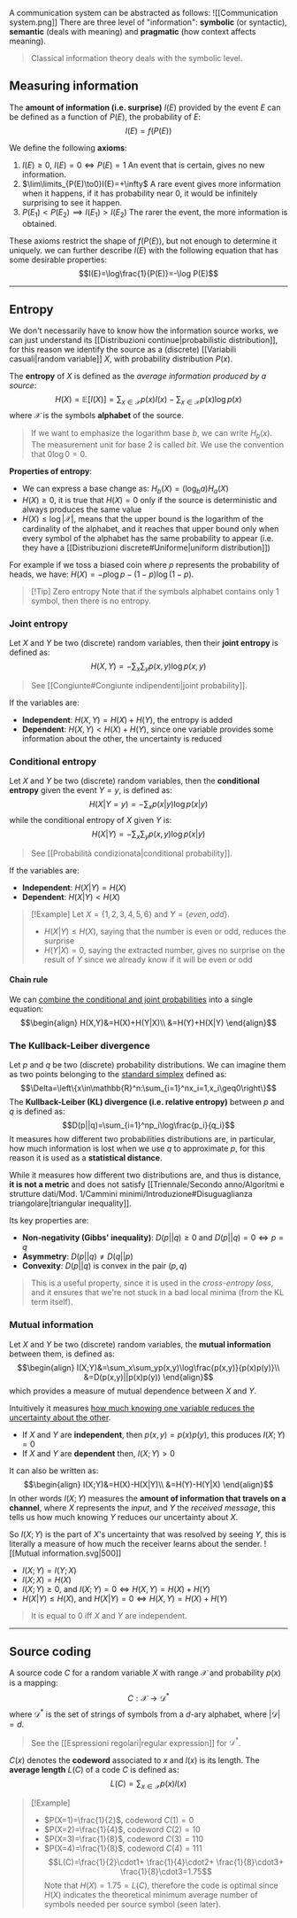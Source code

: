 A communication system can be abstracted as follows:
![[Communication system.png]]
There are three level of "information": **symbolic** (or syntactic), **semantic** (deals with meaning) and **pragmatic** (how context affects meaning).
>Classical information theory deals with the symbolic level.

## Measuring information
The **amount of information (i.e. surprise)** $I(E)$ provided by the event $E$ can be defined as a function of $P(E)$, the probability of $E$:
$$I(E)=f(P(E))$$

We define the following **axioms**:
1. $I(E)\geq 0$, $I(E)=0\iff P(E)=1$
	An event that is certain, gives no new information.
2. $\lim\limits_{P(E)\to0}I(E)=+\infty$
	A rare event gives more information when it happens, if it has probability near $0$, it would be infinitely surprising to see it happen.
3. $P(E_1)<P(E_2)\implies I(E_1)>I(E_2)$
	The rarer the event, the more information is obtained.

These axioms restrict the shape of $f(P(E))$, but not enough to determine it uniquely. we can further describe $I(E)$ with the following equation that has some desirable properties:
$$I(E)=\log\frac{1}{P(E)}=-\log P(E)$$

---
## Entropy
We don't necessarily have to know how the information source works, we can just understand its [[Distribuzioni continue|probabilistic distribution]], for this reason we identify the source as a  (discrete) [[Variabili casuali|random variable]] $X$, with probability distribution $P(x)$.

The **entropy** of $X$ is defined as the _average information produced by a source_:
$$H(X)=\mathbb{E}[I(X)]=\sum_{x\in\mathscr{X}}p(x) I(x)-\sum_{x\in\mathscr{X}}p(x)\log p(x)$$
where $\mathscr{X}$ is the symbols **alphabet** of the source.
>If we want to emphasize the logarithm base $b$, we can write $H_b(x)$.
>The measurement unit for base $2$ is called _bit_.
>We use the convention that $0\log0=0$.

**Properties of entropy**:
- We can express a base change as: $H_b(X)=(\log_ba)H_a(X)$
- $H(X)\geq0$, it is true that $H(X)=0$ only if the source is deterministic and always produces the same value
- $H(X)\leq \log|\mathscr{X}|$, means that the upper bound is the logarithm of the cardinality of the alphabet, and it reaches that upper bound only when every symbol of the alphabet has the same probability to appear (i.e. they have a [[Distribuzioni discrete#Uniforme|uniform distribution]])

For example if we toss a biased coin where $p$ represents the probability of heads, we have: $H(X)=-p\log p-(1-p)\log(1-p)$.

>[!Tip] Zero entropy
>Note that if the symbols alphabet contains only 1 symbol, then there is no entropy.

### Joint entropy
Let $X$ and $Y$ be two (discrete) random variables, then their **joint entropy** is defined as:
$$H(X,Y)=-\sum_x\sum_yp(x,y)\log p(x,y)$$
>See [[Congiunte#Congiunte indipendenti|joint probability]].

If the variables are:
- **Independent**: $H(X,Y)=H(X)+H(Y)$, the entropy is added
- **Dependent**: $H(X,Y)<H(X)+H(Y)$, since one variable provides some information about the other, the uncertainty is reduced

### Conditional entropy
Let $X$ and $Y$ be two (discrete) random variables, then the **conditional entropy** given the event $Y=y$, is defined as:
$$H(X|Y=y)=-\sum_xp(x|y)\log p(x|y)$$
while the conditional entropy of $X$ given $Y$ is:
$$H(X|Y)=-\sum_x\sum_yp(x,y)\log p(x|y)$$
>See [[Probabilità condizionata|conditional probability]].

If the variables are:
- **Independent**: $H(X|Y)=H(X)$
- **Dependent**: $H(X|Y)<H(X)$

>[!Example]
>Let $X=\{1,2,3,4,5,6\}$ and $Y=\{even, odd\}$.
>- $H(X|Y)\leq H(X)$, saying that the number is even or odd, reduces the surprise
>- $H(Y|X)=0$, saying the extracted number, gives no surprise on the result of $Y$ since we already know if it will be even or odd

#### Chain rule
We can <u>combine the conditional and joint probabilities</u> into a single equation:
$$\begin{align}
H(X,Y)&=H(X)+H(Y|X)\\
&=H(Y)+H(X|Y)
\end{align}$$
### The Kullback-Leiber divergence
Let $p$ and $q$ be two (discrete) probability distributions.
We can imagine them as two points belonging to the [standard simplex](https://en.wikipedia.org/wiki/Simplex) defined as:
$$\Delta=\left\{x\in\mathbb{R}^n:\sum_{i=1}^nx_i=1,x_i\geq0\right\}$$
The **Kullback-Leiber (KL) divergence (i.e. relative entropy)** between $p$ and $q$ is defined as:
$$D(p||q)=\sum_{i=1}^np_i\log\frac{p_i}{q_i}$$
It measures how different two probabilities distributions are, in particular, how much information is lost when we use $q$ to approximate $p$, for this reason it is used as a **statistical distance**.

While it measures how different two distributions are, and thus is distance, **it is not a metric** and does not satisfy [[Triennale/Secondo anno/Algoritmi e strutture dati/Mod. 1/Cammini minimi/Introduzione#Disuguaglianza triangolare|triangular inequality]].

Its key properties are:
- **Non-negativity (Gibbs' inequality)**: $D(p||q)\geq 0$ and $D(p||q)=0\iff p=q$
- **Asymmetry**: $D(p||q)\neq D(q||p)$
- **Convexity**: $D(p||q)$ is convex in the pair $(p,q)$
>This is a useful property, since it is used in the _cross-entropy loss_, and it ensures that we're not stuck in a bad local minima (from the KL term itself).

### Mutual information
Let $X$ and $Y$ be two (discrete) random variables, the **mutual information** between them, is defined as:
$$\begin{align}
I(X;Y)&=\sum_x\sum_yp(x,y)\log\frac{p(x,y)}{p(x)p(y)}\\
&=D(p(x,y)||p(x)p(y))
\end{align}$$
which provides a measure of mutual dependence between $X$ and $Y$.

Intuitively it measures <u>how much knowing one variable reduces the uncertainty about the other</u>.
- If $X$ and $Y$ are **independent**, then $p(x,y)=p(x)p(y)$, this produces $I(X;Y)=0$
- If $X$ and $Y$ are **dependent** then, $I(X;Y)>0$

It can also be written as:
$$\begin{align}
I(X;Y)&=H(X)-H(X|Y)\\
&=H(Y)-H(Y|X)
\end{align}$$
In other words $I(X;Y)$ measures the **amount of information that travels on a channel**, where $X$ represents the _input_, and $Y$ the _received message_, this tells us how much knowing $Y$ reduces our uncertainty about $X$.

So $I(X;Y)$ is the part of $X$'s uncertainty that was resolved by seeing $Y$, this is literally a measure of how much the receiver learns about the sender.
![[Mutual information.svg|500]]
- $I(X;Y)=I(Y;X)$
- $I(X;X)=H(X)$
- $I(X;Y)\geq0$, and $I(X;Y)=0\iff H(X,Y)=H(X)+H(Y)$
- $H(X|Y)\leq H(X)$, and $H(X|Y)=0\iff H(X,Y)=H(X)+H(Y)$
>It is equal to $0$ iff $X$ and $Y$ are independent.

---
## Source coding
A source code $C$ for a random variable $X$ with range $\mathscr{X}$ and probability $p(x)$ is a mapping:
$$C:\mathscr{X}\to\mathscr{D}^*$$
where $\mathscr{D}^*$ is the set of strings of symbols from a $d$-ary alphabet, where $|\mathscr{D}|=d$.
>See the [[Espressioni regolari|regular expression]] for $\mathscr{D}^*$.


$C(x)$ denotes the **codeword** associated to $x$ and $l(x)$ is its length.
The **average length** $L(C)$ of a code $C$ is defined as:
$$L(C)=\sum_{x\in\mathscr{X}}p(x)l(x)$$

>[!Example]
>- $P(X=1)=\frac{1}{2}$, codeword $C(1)=0$
>- $P(X=2)=\frac{1}{4}$, codeword $C(2)=10$
>- $P(X=3)=\frac{1}{8}$, codeword $C(3)=110$
>- $P(X=4)=\frac{1}{8}$, codeword $C(4)=111$
>$$L(C)=\frac{1}{2}\cdot1+ \frac{1}{4}\cdot2+ \frac{1}{8}\cdot3+ \frac{1}{8}\cdot3=1.75$$
>Note that $H(X)=1.75=L(C)$, therefore the code is optimal since $H(X)$ indicates the theoretical minimum average number of symbols needed per source symbol (seen later).

